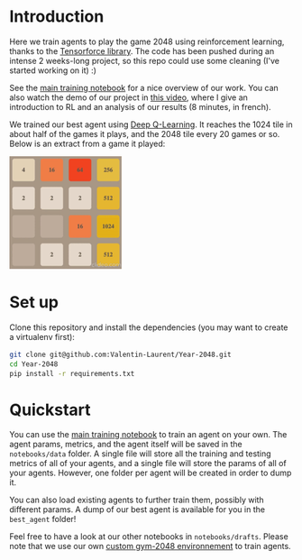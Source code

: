 # Introduction
Here we train agents to play the game 2048 using reinforcement learning, thanks to the [Tensorforce library](https://github.com/tensorforce/tensorforce). The code has been pushed during an intense 2 weeks-long project, so this repo could use some cleaning (I've started working on it) :)

See the [main training notebook](https://github.com/Valentin-Laurent/Year-2048/blob/master/notebooks/Training_notebook.ipynb) for a nice overview of our work. You can also watch the demo of our project in [this video](https://youtu.be/MuwEa2A6XLA?t=1423), where I give an introduction to RL and an analysis of our results (8 minutes, in french).

We trained our best agent using [Deep Q-Learning](https://www.nature.com/articles/nature14236). It reaches the 1024 tile in about half of the games it plays, and the 2048 tile every 20 games or so. Below is an extract from a game it played:

![GIF of our best agent playing 2048](best_agent/best_agent_playing_small.gif)

# Set up
Clone this repository and install the dependencies (you may want to create a virtualenv first):
```bash
git clone git@github.com:Valentin-Laurent/Year-2048.git
cd Year-2048
pip install -r requirements.txt
```

# Quickstart
You can use the [main training notebook](https://github.com/Valentin-Laurent/Year-2048/blob/master/notebooks/Training_notebook.ipynb) to train an agent on your own. The agent params, metrics, and the agent itself will be saved in the `notebooks/data` folder. A single file will store all the training and testing metrics of all of your agents, and a single file will store the params of all of your agents. However, one folder per agent will be created in order to dump it.

You can also load existing agents to further train them, possibly with different params. A dump of our best agent is available for you in the `best_agent` folder!

Feel free to have a look at our other notebooks in `notebooks/drafts`. Please note that we use our own [custom gym-2048 environnement](https://github.com/Valentin-Laurent/gym-2048) to train agents.
